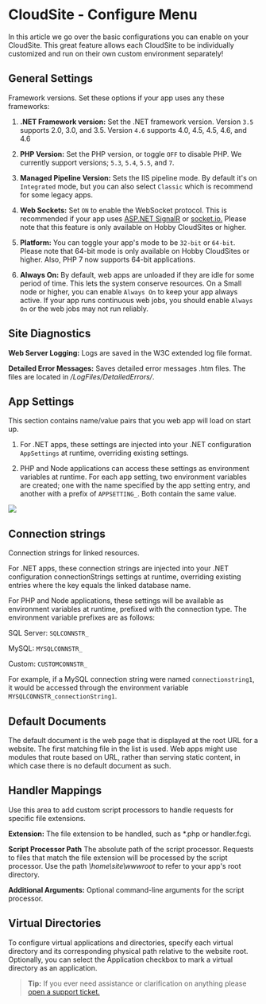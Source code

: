 # CloudSite - Configure Menu
In this article we go over the basic configurations you can enable on your CloudSite. This great feature allows each CloudSite to be individually customized and run on their own custom environment separately!

## General Settings
Framework versions. Set these options if your app uses any these frameworks:

1. **.NET Framework version:** Set the .NET framework version.
 Version `3.5` supports 2.0, 3.0, and 3.5.
 Version `4.6` supports 4.0, 4.5, 4.5, 4.6, and 4.6

2. **PHP Version:** Set the PHP version, or toggle `OFF` to disable PHP. We currently support versions; `5.3`, `5.4`, `5.5`, and `7`.

3. **Managed Pipeline Version:** Sets the IIS pipeline mode. By default it's on `Integrated` mode, but you can also select `Classic` which is recommend for some legacy apps. 

4. **Web Sockets:** Set `ON` to enable the WebSocket protocol. This is recommended if your app uses [ASP.NET SignalR](http://www.asp.net/signalr) or [socket.io.](https://azure.microsoft.com/en-us/documentation/articles/web-sites-nodejs-chat-app-socketio/) Please note that this feature is only available on Hobby CloudSites or higher.

6. **Platform:** You can toggle your app's mode to be `32-bit` or `64-bit`. Please note that 64-bit mode is only available on Hobby CloudSites or higher. Also, PHP 7 now supports 64-bit applications.

7. **Always On:** By default, web apps are unloaded if they are idle for some period of time. This lets the system conserve resources. On a Small node or higher, you can enable `Always On` to keep your app always active. If your app runs continuous web jobs, you should enable `Always On` or the web jobs may not run reliably.

## Site Diagnostics
**Web Server Logging:** Logs are saved in the W3C extended log file format.

**Detailed Error Messages:** Saves detailed error messages .htm files. The files are located in */LogFiles/DetailedErrors/*.

## App Settings
This section contains name/value pairs that you web app will load on start up.

1. For .NET apps, these settings are injected into your .NET configuration `AppSettings` at runtime, overriding existing settings.

1. PHP and Node applications can access these settings as environment variables at runtime. For each app setting, two environment variables are created; one with the name specified by the app setting entry, and another with a prefix of `APPSETTING_`. Both contain the same value.

<img src="https://raw.githubusercontent.com/GearHost/docs/master/Images/php-zend-extensions.PNG" />

## Connection strings
Connection strings for linked resources.

For .NET apps, these connection strings are injected into your .NET configuration connectionStrings settings at runtime, overriding existing entries where the key equals the linked database name.

For PHP and Node applications, these settings will be available as environment variables at runtime, prefixed with the connection type. The environment variable prefixes are as follows:

SQL Server: `SQLCONNSTR_`

MySQL: `MYSQLCONNSTR_`

Custom: `CUSTOMCONNSTR_`

For example, if a MySQL connection string were named `connectionstring1`, it would be accessed through the environment variable `MYSQLCONNSTR_connectionString1`.

## Default Documents
The default document is the web page that is displayed at the root URL for a website. The first matching file in the list is used. Web apps might use modules that route based on URL, rather than serving static content, in which case there is no default document as such.

## Handler Mappings
Use this area to add custom script processors to handle requests for specific file extensions.

**Extension:** The file extension to be handled, such as *.php or handler.fcgi.

**Script Processor Path** The absolute path of the script processor. Requests to files that match the file extension will be processed by the script processor. Use the path *\home\site\wwwroot* to refer to your app's root directory.

**Additional Arguments:** Optional command-line arguments for the script processor.


## Virtual Directories
To configure virtual applications and directories, specify each virtual directory and its corresponding physical path relative to the website root. Optionally, you can select the Application checkbox to mark a virtual directory as an application.

>**Tip:** If you ever need assistance or clarification on anything please [open a support ticket.](https://www.gearhost.com/documentation/how-to-open-a-support-ticket)